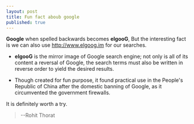 ```yaml
---
layout: post
title: Fun fact aboub google
published: true
---
```


**Google** when spelled backwards becomes **elgooG**, But the interesting fact is we can also use http://www.elgoog.im for our searches.

- **elgooG** is the mirror image of Google search engine; not only is all of its content a reversal of Google, the search terms must also be written in reverse order to yield the desired results.

* Though created for fun purpose, it found practical use in the People's Republic of China after the domestic banning of Google, as it circumvented the government firewalls.

It is definitely worth a try.

>--Rohit Thorat

